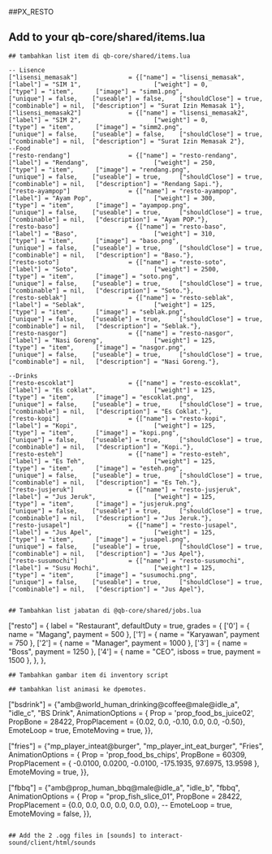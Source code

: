 ##PX_RESTO
## Add to your qb-core/shared/items.lua
```
## tambahkan list item di qb-core/shared/items.lua
```
    -- Lisence
    ["lisensi_memasak"] 			 = {["name"] = "lisensi_memasak",  	     		["label"] = "SIM 1",	 		        ["weight"] = 0, 		["type"] = "item", 		["image"] = "simm1.png", 		     ["unique"] = false, 	["useable"] = false, 	["shouldClose"] = true,    ["combinable"] = nil,  ["description"] = "Surat Izin Memasak 1"},
    ["lisensi_memasak2"] 			 = {["name"] = "lisensi_memasak2",  	     	["label"] = "SIM 2",	 		        ["weight"] = 0, 		["type"] = "item", 		["image"] = "simm2.png", 		     ["unique"] = false, 	["useable"] = false, 	["shouldClose"] = true,    ["combinable"] = nil,  ["description"] = "Surat Izin Memasak 2"},
    --Food
	["resto-rendang"] 				 = {["name"] = "resto-rendang", 			 	["label"] = "Rendang", 					["weight"] = 250, 		["type"] = "item", 		["image"] = "rendang.png", 			 ["unique"] = false, 	["useable"] = true, 	["shouldClose"] = true,    ["combinable"] = nil,   ["description"] = "Rendang Sapi."},
	["resto-ayampop"] 			     = {["name"] = "resto-ayampop", 			 	["label"] = "Ayam Pop", 				["weight"] = 300, 		["type"] = "item", 		["image"] = "ayampop.png", 		     ["unique"] = false, 	["useable"] = true, 	["shouldClose"] = true,    ["combinable"] = nil,   ["description"] = "Ayam POP."},
	["resto-baso"] 				     = {["name"] = "resto-baso", 			 	    ["label"] = "Baso", 					["weight"] = 310, 		["type"] = "item", 		["image"] = "baso.png", 			 ["unique"] = false, 	["useable"] = true, 	["shouldClose"] = true,    ["combinable"] = nil,   ["description"] = "Baso."},
	["resto-soto"] 		             = {["name"] = "resto-soto", 			        ["label"] = "Soto", 			        ["weight"] = 2500, 		["type"] = "item", 		["image"] = "soto.png", 	         ["unique"] = false, 	["useable"] = true, 	["shouldClose"] = true,    ["combinable"] = nil,   ["description"] = "Soto."},
	["resto-seblak"] 		 	     = {["name"] = "resto-seblak", 				    ["label"] = "Seblak", 			        ["weight"] = 125, 		["type"] = "item", 		["image"] = "seblak.png", 			 ["unique"] = false, 	["useable"] = true, 	["shouldClose"] = true,    ["combinable"] = nil,   ["description"] = "Seblak."},
	["resto-nasgor"] 				 = {["name"] = "resto-nasgor", 			 	  	["label"] = "Nasi Goreng", 				["weight"] = 125, 		["type"] = "item", 		["image"] = "nasgor.png", 			 ["unique"] = false, 	["useable"] = true, 	["shouldClose"] = true,    ["combinable"] = nil,   ["description"] = "Nasi Goreng."},
		
	--Drinks
	["resto-escoklat"] 			     = {["name"] = "resto-escoklat", 				["label"] = "Es coklat", 				["weight"] = 125, 		["type"] = "item", 		["image"] = "escoklat.png",          ["unique"] = false, 	["useable"] = true, 	["shouldClose"] = true,    ["combinable"] = nil,   ["description"] = "Es Coklat."},
	["resto-kopi"] 			         = {["name"] = "resto-kopi", 				    ["label"] = "Kopi", 				    ["weight"] = 125, 		["type"] = "item", 		["image"] = "kopi.png", 		     ["unique"] = false, 	["useable"] = true, 	["shouldClose"] = true,    ["combinable"] = nil,   ["description"] = "Kopi."},
	["resto-esteh"] 			     = {["name"] = "resto-esteh", 				    ["label"] = "Es Teh", 				    ["weight"] = 125, 		["type"] = "item", 		["image"] = "esteh.png", 		     ["unique"] = false, 	["useable"] = true, 	["shouldClose"] = true,    ["combinable"] = nil,   ["description"] = "Es Teh."},
    ["resto-jusjeruk"] 			     = {["name"] = "resto-jusjeruk", 				["label"] = "Jus Jeruk", 				["weight"] = 125, 		["type"] = "item", 		["image"] = "jusjeruk.png", 		 ["unique"] = false, 	["useable"] = true, 	["shouldClose"] = true,    ["combinable"] = nil,   ["description"] = "Jus Jeruk."},
    ["resto-jusapel"] 			     = {["name"] = "resto-jusapel", 				["label"] = "Jus Apel", 				["weight"] = 125, 		["type"] = "item", 		["image"] = "jusapel.png", 		     ["unique"] = false, 	["useable"] = true, 	["shouldClose"] = true,    ["combinable"] = nil,   ["description"] = "Jus Apel"},
    ["resto-susumochi"] 			 = {["name"] = "resto-susumochi", 				["label"] = "Susu Mochi", 				["weight"] = 125, 		["type"] = "item", 		["image"] = "susumochi.png", 		 ["unique"] = false, 	["useable"] = true, 	["shouldClose"] = true,    ["combinable"] = nil,   ["description"] = "Jus Apel"},
```

## Tambahkan list jabatan di @qb-core/shared/jobs.lua 
```
["resto"] = {
        label = "Restaurant",
        defaultDuty = true,
        grades = {
            ['0'] = {
                name = "Magang",
                payment = 500
            },
            ['1'] = {
                name = "Karyawan",
                payment = 750
            },
            ['2'] = {
                name = "Manager",
                payment = 1000
            },
            ['3'] = {
                name = "Boss",
                payment = 1250
            },
            ['4'] = {
                name = "CEO",
                isboss = true,
                payment = 1500
            },
        },
    },	
```
## Tambahkan gambar item di inventory script

## tambahkan list animasi ke dpemotes.
```
["bsdrink"] = {"amb@world_human_drinking@coffee@male@idle_a", "idle_c", "BS Drink", AnimationOptions =
   {
       Prop = 'prop_food_bs_juice02',
       PropBone = 28422,
       PropPlacement = {0.02, 0.0, -0.10, 0.0, 0.0, -0.50},
       EmoteLoop = true,
       EmoteMoving = true,
   }},

["fries"] = {"mp_player_inteat@burger", "mp_player_int_eat_burger", "Fries", AnimationOptions =
    {
       Prop = 'prop_food_bs_chips',
       PropBone = 60309,
       PropPlacement = { -0.0100, 0.0200, -0.0100, -175.1935, 97.6975, 13.9598 },
       EmoteMoving = true,
   }},

["fbbq"] = {"amb@prop_human_bbq@male@idle_a", "idle_b", "fbbq", AnimationOptions =
   {
       Prop = "prop_fish_slice_01",
       PropBone = 28422,
       PropPlacement = {0.0, 0.0, 0.0, 0.0, 0.0, 0.0},
       --
       EmoteLoop = true,
       EmoteMoving = false,
   }},

```

## Add the 2 .ogg files in [sounds] to interact-sound/client/html/sounds
